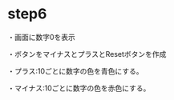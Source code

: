 # step6
<!-- カウンタープログラム2 -->
・画面に数字0を表示

・ボタンをマイナスとプラスとResetボタンを作成

・プラス:10ごとに数字の色を青色にする。

・マイナス:10ごとに数字の色を赤色にする。